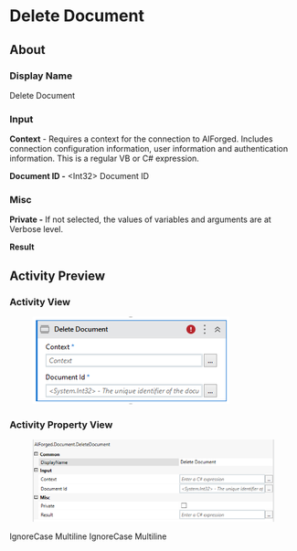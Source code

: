 # Delete Document

## About

### Display Name

Delete Document

### Input

**Context** - Requires a context for the connection to AIForged. Includes connection configuration information, user information and authentication information. This is a regular VB or C# expression.

**Document ID -** \<Int32> Document ID

### Misc

**Private -** If not selected, the values of variables and arguments are at Verbose level.

**Result**

## Activity Preview

### Activity View

<figure><img src="../../../assets/image%20%2813%29%20%285%29.png" alt=""><figcaption></figcaption></figure>

### Activity Property View

<figure><img src="../../../assets/image%20%2822%29%20%284%29.png" alt=""><figcaption></figcaption></figure>

 IgnoreCase Multiline IgnoreCase Multiline
